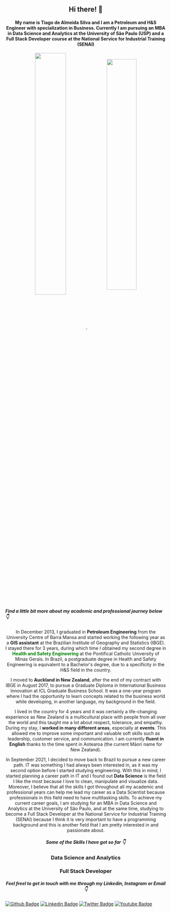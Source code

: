 <h2 align="center">Hi there! 👋</h2>

<h4 align="center">My name is Tiago de Almeida Silva and I am a Petroleum and H&S Engineer with specialization in Business. Currently I am pursuing an MBA in Data Science and Analytics at the University of São Paulo (USP) and a Full Stack Developer course at the National Service for Industrial Training (SENAI)</h4>

<section align="center"><a href="https://github.com/anuraghazra/github-readme-stats">
  <img align="center" src="https://github-readme-stats.vercel.app/api?username=tiago-deas&count_private=true&show_icons=true&theme=merko" width="44%"/>
</a>
<a href="https://github.com/anuraghazra/github-readme-stats">
  <img align="center" src="https://github-readme-stats.vercel.app/api/top-langs/?username=tiago-deas&theme=merko&layout=compact" width="43%"/>
</a></section>


<h5 lign="center">Find a little bit more about my academic and professional journey below 👇</h5>


<p align="center">In December 2013, I graduated in <b>Petroleum Engineering</b> from the University Centre of Barra Mansa and started working the following year as a <b>GIS assistant</b> at the Brazilian Institute of Geography and Statistics (IBGE). I stayed there for 3 years, during which time I obtained my second degree in <font color='green'><b>Health and Safety Engineering</b></font> at the Pontifical Catholic University of Minas Gerais. In Brazil, a postgraduate degree in Health and Safety Engineering is equivalent to a Bachelor's degree, due to a specificity in the H&S field in the country.<p>

<p align="center">I moved to <b>Auckland in New Zealand</b>, after the end of my contract with IBGE in August 2017, to pursue a </b>Graduate Diploma in International Business Innovation</b> at ICL Graduate Business School. It was a one-year program where I had the opportunity to learn concepts related to the business world while developing, in another language, my background in the field.</p>

<p align="center">I lived in the country for 4 years and it was certainly a life-changing experience as New Zealand is a multicultural place with people from all over the world and this taught me a lot about respect, tolerance, and empathy. During my stay, I <b>worked in many different areas</b>, especially at <b>events</b>. This allowed me to improve some important and valuable soft skills such as leadership, customer service, and communication. I am currently <b>fluent in English</b> thanks to the time spent in Aotearoa (the current Māori name for New Zealand).</p>

<p align="center">In September 2021, I decided to move back to Brazil to pursue a new career path. IT was something I had always been interested in, as it was my second option before I started studying engineering. With this in mind, I started planning a career path in IT and I found out <b>Data Science</B> is the field I like the most because I love to clean, manipulate and visualize data. Moreover, I believe that all the skills I got throughout all my academic and professional years can help me lead my career as a Data Scientist because professionals in this field need to have multitasking skills. To achieve my current career goals, I am studying for an MBA in Data Science and Analytics at the University of São Paulo, and at the same time, studying to become a Full Stack Developer at the National Service for Industrial Training (SENAI) because I think it is very important to have a programming background and this is another field that I am pretty interested in and passionate about.</p>

<h5 align="center">Some of the Skills I have got so far 👇</h5>

<h3 align="center">Data Science and Analytics</h3>


<h3 align="center">Full Stack Developer</h3>




<h5 align="center">Feel freel to get in touch with me through my Linkedin, Instagram or Email 👇</h5>

[![Github Badge](https://img.shields.io/badge/-Github-000?style=flat-square&logo=Github&logoColor=white&link=https://github.com/fagnerpsantos)](https://github.com/tiago-deas)
[![Linkedin Badge](https://img.shields.io/badge/-LinkedIn-blue?style=flat-square&logo=Linkedin&logoColor=white&link=https://www.linkedin.com/in/tiagodeas/)](https://www.linkedin.com/in/tiagodeas/)
[![Twitter Badge](https://img.shields.io/badge/-Twitter-1ca0f1?style=flat-square&labelColor=1ca0f1&logo=twitter&logoColor=white&link=https://twitter.com/fagnerpsantos)](https://twitter.com/fagnerpsantos)
[![Youtube Badge](https://img.shields.io/badge/-YouTube-ff0000?style=flat-square&labelColor=ff0000&logo=youtube&logoColor=white&link=https://www.youtube.com/user/TreinaWeb)](https://www.youtube.com/user/TreinaWeb)



